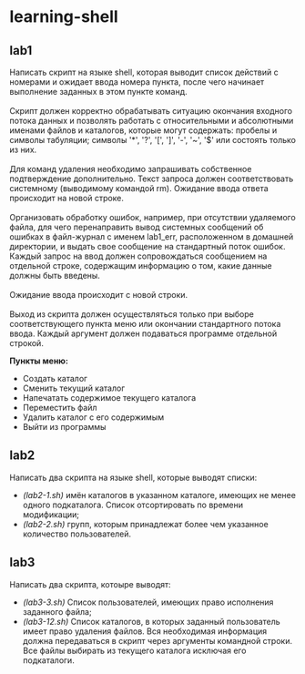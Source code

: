 # learning-shell
## lab1
Написать скрипт на языке shell, которая выводит список действий с номерами и ожидает ввода номера пункта, 
после чего начинает выполнение заданных в этом пункте команд. <br><br>
Скрипт должен корректно обрабатывать ситуацию окончания входного потока данных и позволять работать с относительными 
и абсолютными именами файлов и каталогов, которые могут содержать: 
пробелы и символы табуляции; символы '*', '?', '[', ']', '-', '~', '$' или состоять только из них. <br><br>
Для команд удаления необходимо запрашивать собственное подтверждение дополнительно. 
Текст запроса должен соответствовать системному (выводимому командой rm). 
Ожидание ввода ответа происходит на новой строке. <br><br>
Организовать обработку ошибок, например, при отсутствии удаляемого файла, для чего перенаправить вывод системных сообщений об ошибках в 
файл-журнал с именем lab1_err, расположенном в домашней директории, и выдать свое сообщение на стандартный поток ошибок. 
Каждый запрос на ввод должен сопровождаться сообщением на отдельной строке, содержащим информацию о том, какие данные должны быть введены.<br><br>
Ожидание ввода происходит с новой строки. <br><br>
Выход из скрипта должен осуществляться только при выборе соответствующего пункта меню или окончании стандартного потока ввода. 
Каждый аргумент должен подаваться программе отдельной строкой. 

**Пункты меню:**
* Создать каталог
* Сменить текущий каталог
* Напечатать содержимое текущего каталога
* Переместить файл
* Удалить каталог с его содержимым
* Выйти из программы

## lab2
Написать два скрипта на языке shell, которые выводят списки:
* *(lab2-1.sh)* имён каталогов в указанном каталоге, имеющих не менее одного подкаталога. Список отсортировать по времени модификации;
* *(lab2-2.sh)* групп, которым принадлежат более чем указанное количество пользователей.

## lab3
Написать два скрипта, котоыре выводят:
* *(lab3-3.sh)*  Список пользователей, имеющих право исполнения заданного файла;
* *(lab3-12.sh)* Список каталогов, в которыx заданный пользователь имеет право удаления файлов.
Вся необходимая информация должна передаваться в скрипт через аргументы командной строки.
Все файлы выбирать из текущего каталога исключая его подкаталоги.
